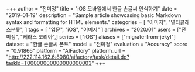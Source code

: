 +++
author = "전미정"
title = "iOS 모바일에서 한글 손글씨 인식하기"
date = "2019-01-19"
description = "Sample article showcasing basic Markdown syntax and formatting for HTML elements."
categories = [
    "이미지",
    "멀티클래스분류",
]
tags = [
    "입문",
    "iOS",
    "이미지"
]
archives = "2020/01"
users = ["전미정", "케라스 코리아",]
series = ["iOS"]
aliases = ["migrate-from-jekyl"]
dataset = "한글 손글씨 폰트"
model = "전미정"
evaluation = "Accuracy"
score = "0.91866"
platform = "AIFactory"
platform_url = "http://222.114.162.6:8080/aifactory/task/detail.do?taskId=T00000000000000000003"
+++